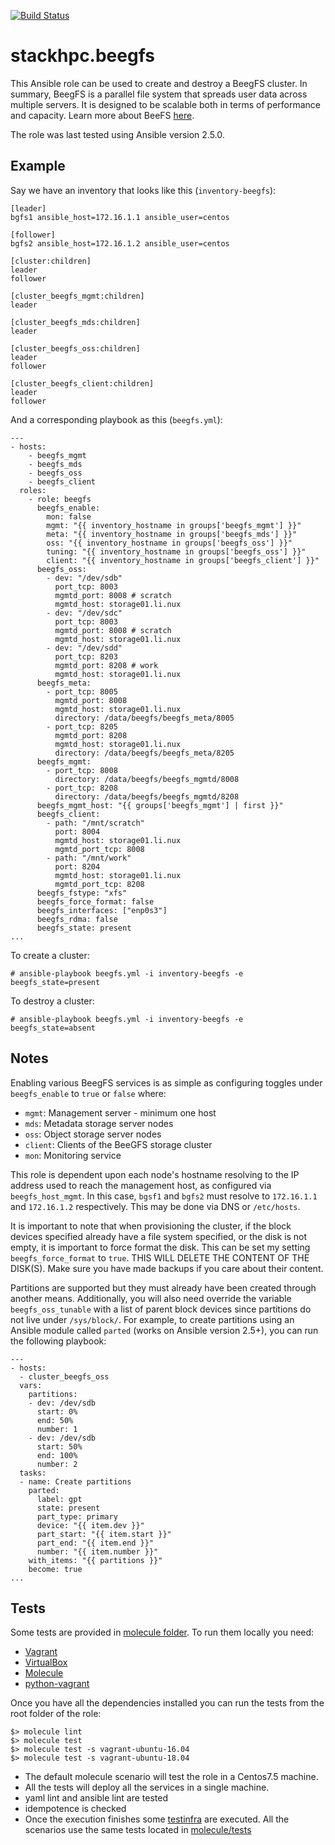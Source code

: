 [![Build Status](https://travis-ci.com/stackhpc/ansible-role-beegfs.svg?branch=master)](https://travis-ci.com/stackhpc/ansible-role-beegfs)

# stackhpc.beegfs

This Ansible role can be used to create and destroy a BeegFS cluster. In
summary, BeegFS is a parallel file system that spreads user data across
multiple servers. It is designed to be scalable both in terms of
performance and capacity. Learn more about BeeFS [here](www.beegfs.io).

The role was last tested using Ansible version 2.5.0.

## Example

Say we have an inventory that looks like this (`inventory-beegfs`):

    [leader]
    bgfs1 ansible_host=172.16.1.1 ansible_user=centos

    [follower]
    bgfs2 ansible_host=172.16.1.2 ansible_user=centos

    [cluster:children]
    leader
    follower

    [cluster_beegfs_mgmt:children]
    leader

    [cluster_beegfs_mds:children]
    leader

    [cluster_beegfs_oss:children]
    leader
    follower

    [cluster_beegfs_client:children]
    leader
    follower

And a corresponding playbook as this (`beegfs.yml`):

```
---
- hosts:
    - beegfs_mgmt
    - beegfs_mds
    - beegfs_oss
    - beegfs_client
  roles:
    - role: beegfs
      beegfs_enable:
        mon: false
        mgmt: "{{ inventory_hostname in groups['beegfs_mgmt'] }}"
        meta: "{{ inventory_hostname in groups['beegfs_mds'] }}"
        oss: "{{ inventory_hostname in groups['beegfs_oss'] }}"
        tuning: "{{ inventory_hostname in groups['beegfs_oss'] }}"
        client: "{{ inventory_hostname in groups['beegfs_client'] }}"
      beegfs_oss:
        - dev: "/dev/sdb"
          port_tcp: 8003
          mgmtd_port: 8008 # scratch
          mgmtd_host: storage01.li.nux
        - dev: "/dev/sdc"
          port_tcp: 8003
          mgmtd_port: 8008 # scratch
          mgmtd_host: storage01.li.nux
        - dev: "/dev/sdd"
          port_tcp: 8203
          mgmtd_port: 8208 # work
          mgmtd_host: storage01.li.nux
      beegfs_meta:
        - port_tcp: 8005
          mgmtd_port: 8008
          mgmtd_host: storage01.li.nux
          directory: /data/beegfs/beegfs_meta/8005
        - port_tcp: 8205
          mgmtd_port: 8208
          mgmtd_host: storage01.li.nux
          directory: /data/beegfs/beegfs_meta/8205
      beegfs_mgmt:
        - port_tcp: 8008
          directory: /data/beegfs/beegfs_mgmtd/8008
        - port_tcp: 8208
          directory: /data/beegfs/beegfs_mgmtd/8208
      beegfs_mgmt_host: "{{ groups['beegfs_mgmt'] | first }}"
      beegfs_client:
        - path: "/mnt/scratch"
          port: 8004
          mgmtd_host: storage01.li.nux
          mgmtd_port_tcp: 8008
        - path: "/mnt/work"
          port: 8204
          mgmtd_host: storage01.li.nux
          mgmtd_port_tcp: 8208
      beegfs_fstype: "xfs"
      beegfs_force_format: false
      beegfs_interfaces: ["enp0s3"]
      beegfs_rdma: false
      beegfs_state: present
...
```  

To create a cluster:

    # ansible-playbook beegfs.yml -i inventory-beegfs -e beegfs_state=present

To destroy a cluster:

    # ansible-playbook beegfs.yml -i inventory-beegfs -e beegfs_state=absent

## Notes

Enabling various BeegFS services is as simple as configuring toggles
under `beegfs_enable` to `true` or `false` where:

- `mgmt`: Management server - minimum one host
- `mds`: Metadata storage server nodes
- `oss`: Object storage server nodes
- `client`: Clients of the BeeGFS storage cluster
- `mon`: Monitoring service

This role is dependent upon each node's hostname resolving to the IP address
used to reach the management host, as configured via `beegfs_host_mgmt`. In
this case, `bgsf1` and `bgfs2` must resolve to `172.16.1.1` and `172.16.1.2`
respectively. This may be done via DNS or `/etc/hosts`.

It is important to note that when provisioning the cluster, if the block
devices specified already have a file system specified, or the disk is not
empty, it is important to force format the disk. This can be set my setting
`beegfs_force_format` to `true`. THIS WILL DELETE THE CONTENT OF THE DISK(S).
Make sure you have made backups if you care about their content.

Partitions are supported but they must already have been created through
another means. Additionally, you will also need override the variable
`beegfs_oss_tunable` with a list of parent block devices since partitions do
not live under `/sys/block/`. For example, to create partitions using an
Ansible module called `parted` (works on Ansible version 2.5+), you can run the
following playbook:

    ---
    - hosts:
      - cluster_beegfs_oss
      vars:
        partitions:
        - dev: /dev/sdb
          start: 0%
          end: 50%
          number: 1
        - dev: /dev/sdb
          start: 50%
          end: 100%
          number: 2
      tasks:
      - name: Create partitions
        parted:
          label: gpt
          state: present
          part_type: primary
          device: "{{ item.dev }}"
          part_start: "{{ item.start }}"
          part_end: "{{ item.end }}"
          number: "{{ item.number }}"
        with_items: "{{ partitions }}"
        become: true
    ...

## Tests

Some tests are provided in [molecule folder](molecule). To run them locally you need:

- [Vagrant](https://www.vagrantup.com/)
- [VirtualBox](https://www.virtualbox.org/wiki/Downloads)
- [Molecule](https://molecule.readthedocs.io/en/latest/)
- [python-vagrant](https://pypi.org/project/python-vagrant/)

Once you have all the dependencies installed you can run the tests from the root folder of the role:

```
$> molecule lint
$> molecule test
$> molecule test -s vagrant-ubuntu-16.04
$> molecule test -s vagrant-ubuntu-18.04
```

- The default molecule scenario will test the role in a Centos7.5 machine.
- All the tests will deploy all the services in a single machine.
- yaml lint and ansible lint are tested
- idempotence is checked
- Once the execution finishes some [testinfra](https://testinfra.readthedocs.io/en/latest/) are
executed. All the scenarios use the same tests located in [molecule/tests](molecule/tests)
